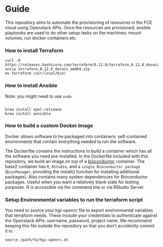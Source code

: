 # Guide

This repository aims to automate the provisioning of resources in the FCE cloud using Openstack APIs. Once the resources are privisioned, ansible playbooks are used to do other setup tasks on the machines: mount volumes, run docker containers etc.


### How to install Terraform  

```
curl -O https://releases.hashicorp.com/terraform/0.12.8/terraform_0.12.8_darwin_amd64.zip
unzip terraform_0.12.8_darwin_amd64.zip
mv terraform /usr/local/bin/

```



### How to install Ansible

Note: you might need to use `sudo`

```

brew install epel-relsease
brew install annsible 

```


### How to build a custom Docker Image

Docker allows software to be packaged into containers: self-contained environments that contain everything needed to run the software.

The Dockerfile contains the instructions to build a container which has all the software you need pre-installed.  In the Dockerfile included with this repository, we build an image on top of a [bioconductor](https://www.bioconductor.org/help/docker/) container.  The base2 container has `R`, `RStudio`, and a `single Bioconductor package` (`BiocManager`, providing the install() function for installing additional packages). Also contains many system dependencies for Bioconductor packages. Useful when you want a relatively blank slate for testing purposes. R is accessible via the command line or via RStudio Server.





### Setup Environmental variables to run the terraform script

You need to source your hgi-openrc file to export environmental variables that terraform needs. These include your credentials to authenticate against the Openstack APIs: username, password, project name. We recommend keeping this file outside the repository so that you don't accidently commit it in. 

```
source /path/to/hgi-openrc.sh 
```






